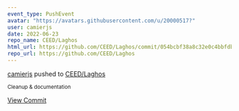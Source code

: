 ```yaml
---
event_type: PushEvent
avatar: "https://avatars.githubusercontent.com/u/20000517?"
user: camierjs
date: 2022-06-23
repo_name: CEED/Laghos
html_url: https://github.com/CEED/Laghos/commit/054bcbf38a8c32e0c4bbfdbef91898ea913affb8
repo_url: https://github.com/CEED/Laghos
---
```


<a href='https://github.com/camierjs' target='_blank'>camierjs</a> pushed to <a href='https://github.com/CEED/Laghos' target='_blank'>CEED/Laghos</a>

<small>Cleanup & documentation</small>

<a href='https://github.com/CEED/Laghos/commit/054bcbf38a8c32e0c4bbfdbef91898ea913affb8' target='_blank'>View Commit</a>